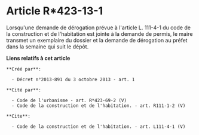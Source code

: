 # Article R*423-13-1

Lorsqu'une demande de dérogation prévue à l'article L. 111-4-1 du code de la construction et de l'habitation est jointe à la
demande de permis, le maire transmet un exemplaire du dossier et la demande de dérogation au préfet dans la semaine qui suit
le dépôt.

**Liens relatifs à cet article**

	**Créé par**:

	  - Décret n°2013-891 du 3 octobre 2013 - art. 1

	**Cité par**:

	  - Code de l'urbanisme - art. R*423-69-2 (V)
	  - Code de la construction et de l'habitation. - art. R111-1-2 (V)

	**Cite**:

	  - Code de la construction et de l'habitation. - art. L111-4-1 (V)
